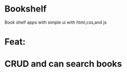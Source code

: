 # Bookshelf
Book shelf apps with simple ui with html,css,and js

# Feat:
# CRUD and can search books
